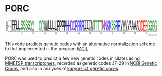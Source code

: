 # PORC
![Prediction Of Reassigned Codons](example/bsto_atcc.weblogo.png)

This code predicts genetic codes with an alternative normalization scheme to that implemented in the program [FACIL](http://facil.cmbi.umcn.nl/facil/cgi-bin/display.pl?disp=home). 

PORC was used to predict a few new genetic codes in cilates using [MMETSP transcriptomes](https://pubmed.ncbi.nlm.nih.gov/27426948/), recorded as genetic codes 27-29 in [NCBI Genetic Codes](https://www.ncbi.nlm.nih.gov/Taxonomy/Utils/wprintgc.cgi), and also in analyses of [karyorelict genetic codes](https://doi.org/10.1101/2022.04.12.488043).
